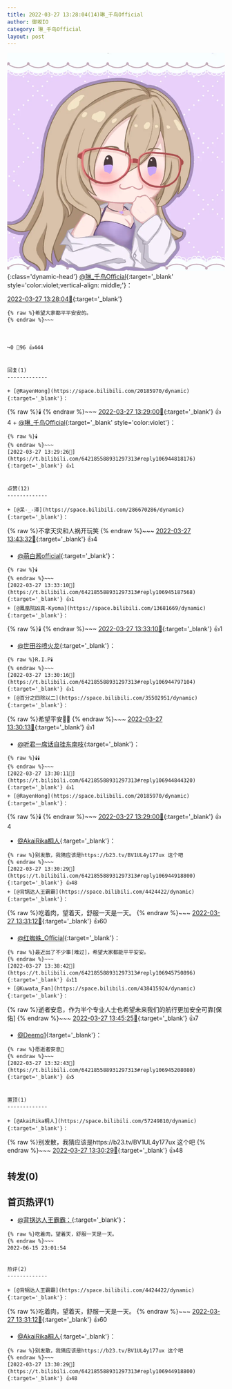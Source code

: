 ```yaml
---
title: 2022-03-27 13:28:04(14)琳_千鸟Official
author: 御坂IO
category: 琳_千鸟Official
layout: post
---
```


![img](/images/c0a88f85ebd0d056f37b114e0748e69556c8b488.jpg){:class='dynamic-head'}
[@琳_千鸟Official](https://space.bilibili.com/1620923329/dynamic){:target='_blank' style='color:violet;vertical-align: middle;'}：

[2022-03-27 13:28:04🔗](https://t.bilibili.com/642185588931297313){:target='_blank'}

~~~
{% raw %}希望大家都平平安安的。
{% endraw %}~~~



↪️0 💬96 👍444


回复(1)
-------------

+ [@RayenHong](https://space.bilibili.com/20185970/dynamic){:target='_blank'}：
~~~
{% raw %}🕯️
{% endraw %}~~~
[2022-03-27 13:29:00🔗](https://t.bilibili.com/642185588931297313#reply106944696896){:target='_blank'} 👍4
    + [@琳_千鸟Official](https://space.bilibili.com/1620923329/dynamic){:target='_blank' style='color:violet'}：
~~~
{% raw %}🕯️
{% endraw %}~~~
[2022-03-27 13:29:26🔗](https://t.bilibili.com/642185588931297313#reply106944818176){:target='_blank'} 👍1


点赞(12)
-------------

+ [@呆-_-滞](https://space.bilibili.com/286670286/dynamic){:target='_blank'}：
~~~
{% raw %}不拿天灾和人祸开玩笑
{% endraw %}~~~
[2022-03-27 13:43:32🔗](https://t.bilibili.com/642185588931297313#reply106946353104){:target='_blank'} 👍4
+ [@萌白酱official](https://space.bilibili.com/213195775/dynamic){:target='_blank'}：
~~~
{% raw %}🕯️
{% endraw %}~~~
[2022-03-27 13:33:10🔗](https://t.bilibili.com/642185588931297313#reply106945187568){:target='_blank'} 👍1
+ [@鳳凰院凶真-Kyoma](https://space.bilibili.com/13681669/dynamic){:target='_blank'}：
~~~
{% raw %}🕯️
{% endraw %}~~~
[2022-03-27 13:33:10🔗](https://t.bilibili.com/642185588931297313#reply106945224352){:target='_blank'} 👍1
+ [@世田谷喷火龙](https://space.bilibili.com/394616/dynamic){:target='_blank'}：
~~~
{% raw %}R.I.P🕯️
{% endraw %}~~~
[2022-03-27 13:30:16🔗](https://t.bilibili.com/642185588931297313#reply106944797104){:target='_blank'} 👍1
+ [@百分之四除以二](https://space.bilibili.com/35502951/dynamic){:target='_blank'}：
~~~
{% raw %}希望平安🙏🏻
{% endraw %}~~~
[2022-03-27 13:30:13🔗](https://t.bilibili.com/642185588931297313#reply106944795008){:target='_blank'} 👍1
+ [@听君一席话自挂东南吱](https://space.bilibili.com/12073462/dynamic){:target='_blank'}：
~~~
{% raw %}🕯️🕯️
{% endraw %}~~~
[2022-03-27 13:30:11🔗](https://t.bilibili.com/642185588931297313#reply106944844320){:target='_blank'} 👍1
+ [@RayenHong](https://space.bilibili.com/20185970/dynamic){:target='_blank'}：
~~~
{% raw %}🕯️
{% endraw %}~~~
[2022-03-27 13:29:00🔗](https://t.bilibili.com/642185588931297313#reply106944696896){:target='_blank'} 👍4
+ [@AkaiRika桐人](https://space.bilibili.com/57249810/dynamic){:target='_blank'}：
~~~
{% raw %}别发散，我猜应该是https://b23.tv/BV1UL4y177ux 这个吧
{% endraw %}~~~
[2022-03-27 13:30:29🔗](https://t.bilibili.com/642185588931297313#reply106944918800){:target='_blank'} 👍48
+ [@背锅达人王霸霸](https://space.bilibili.com/4424422/dynamic){:target='_blank'}：
~~~
{% raw %}吃着肉，望着天，舒服一天是一天。
{% endraw %}~~~
[2022-03-27 13:31:12🔗](https://t.bilibili.com/642185588931297313#reply106944992592){:target='_blank'} 👍60
+ [@红蜘蛛_Official](https://space.bilibili.com/525390539/dynamic){:target='_blank'}：
~~~
{% raw %}最近出了不少事[难过]，希望大家都能平平安安。
{% endraw %}~~~
[2022-03-27 13:38:42🔗](https://t.bilibili.com/642185588931297313#reply106945750896){:target='_blank'} 👍11
+ [@Kuwata_Fan](https://space.bilibili.com/438415924/dynamic){:target='_blank'}：
~~~
{% raw %}逝者安息，作为半个专业人士也希望未来我们的航行更加安全可靠[保佑]
{% endraw %}~~~
[2022-03-27 13:45:25🔗](https://t.bilibili.com/642185588931297313#reply106946556512){:target='_blank'} 👍7
+ [@Deemo1](https://space.bilibili.com/259866957/dynamic){:target='_blank'}：
~~~
{% raw %}愿逝者安息🙏
{% endraw %}~~~
[2022-03-27 13:32:43🔗](https://t.bilibili.com/642185588931297313#reply106945208080){:target='_blank'} 👍5


置顶(1)
-------------

+ [@AkaiRika桐人](https://space.bilibili.com/57249810/dynamic){:target='_blank'}：
~~~
{% raw %}别发散，我猜应该是https://b23.tv/BV1UL4y177ux 这个吧
{% endraw %}~~~
[2022-03-27 13:30:29🔗](https://t.bilibili.com/642185588931297313#reply106944918800){:target='_blank'} 👍48


转发(0)
-------------



首页热评(1)
-------------

+ [@背锅达人王霸霸：](https://space.bilibili.com/4424422/dynamic){:target='_blank'}：
~~~
{% raw %}吃着肉，望着天，舒服一天是一天。
{% endraw %}~~~
2022-06-15 23:01:54


热评(2)
-------------

+ [@背锅达人王霸霸](https://space.bilibili.com/4424422/dynamic){:target='_blank'}：
~~~
{% raw %}吃着肉，望着天，舒服一天是一天。
{% endraw %}~~~
[2022-03-27 13:31:12🔗](https://t.bilibili.com/642185588931297313#reply106944992592){:target='_blank'} 👍60
+ [@AkaiRika桐人](https://space.bilibili.com/57249810/dynamic){:target='_blank'}：
~~~
{% raw %}别发散，我猜应该是https://b23.tv/BV1UL4y177ux 这个吧
{% endraw %}~~~
[2022-03-27 13:30:29🔗](https://t.bilibili.com/642185588931297313#reply106944918800){:target='_blank'} 👍48


